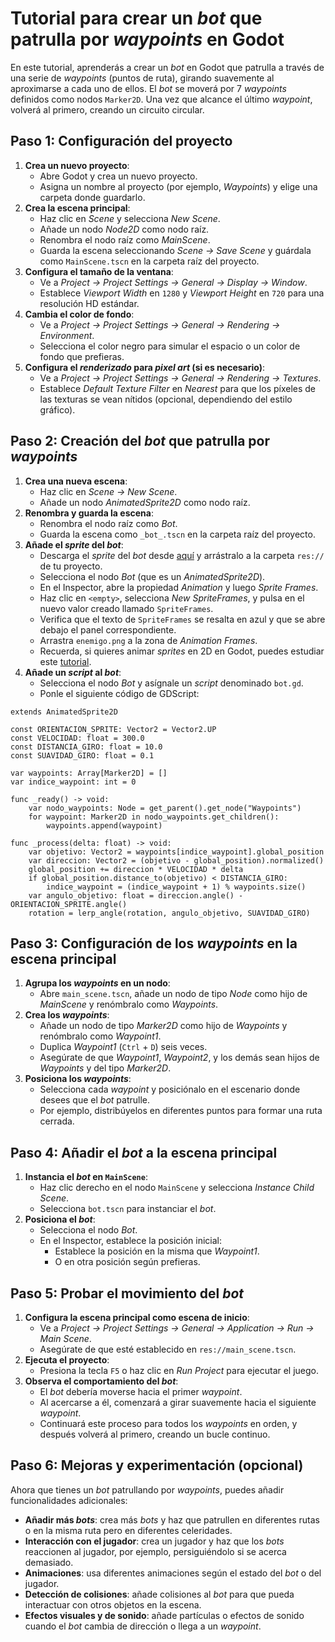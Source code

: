 # Tutorial para crear un _bot_ que patrulla por _waypoints_ en Godot

En este tutorial, aprenderás a crear un _bot_ en Godot que patrulla a través de una serie de _waypoints_ (puntos de ruta), girando suavemente al aproximarse a cada uno de ellos. El _bot_ se moverá por 7 _waypoints_ definidos como nodos `Marker2D`. Una vez que alcance el último _waypoint_, volverá al primero, creando un circuito circular.

## Paso 1: Configuración del proyecto

1. **Crea un nuevo proyecto**:
   - Abre Godot y crea un nuevo proyecto.
   - Asigna un nombre al proyecto (por ejemplo, *Waypoints*) y elige una carpeta donde guardarlo.
2. **Crea la escena principal**:
   - Haz clic en _Scene_ y selecciona _New Scene_.
   - Añade un nodo _Node2D_ como nodo raíz.
   - Renombra el nodo raíz como _MainScene_.
   - Guarda la escena seleccionando _Scene → Save Scene_ y guárdala como `MainScene.tscn` en la carpeta raíz del proyecto.
3. **Configura el tamaño de la ventana**:
   - Ve a _Project → Project Settings → General → Display → Window_.
   - Establece _Viewport Width_ en `1280` y _Viewport Height_ en `720` para una resolución HD estándar.
4. **Cambia el color de fondo**:
   - Ve a _Project → Project Settings → General → Rendering → Environment_.
   - Selecciona el color negro para simular el espacio o un color de fondo que prefieras.
5. **Configura el _renderizado_ para _pixel art_ (si es necesario)**:
   - Ve a _Project → Project Settings → General → Rendering → Textures_.
   - Establece _Default Texture Filter_ en _Nearest_ para que los píxeles de las texturas se vean nítidos (opcional, dependiendo del estilo gráfico).

## Paso 2: Creación del _bot_ que patrulla por _waypoints_

1. **Crea una nueva escena**:
   - Haz clic en _Scene → New Scene_.
   - Añade un nodo _AnimatedSprite2D_ como nodo raíz.
2. **Renombra y guarda la escena**:
   - Renombra el nodo raíz como _Bot_.
   - Guarda la escena como `_bot_.tscn` en la carpeta raíz del proyecto.
3. **Añade el _sprite_ del _bot_**:
   - Descarga el _sprite_ del _bot_ desde [aquí][T01] y arrástralo a la carpeta `res://` de tu proyecto.
   - Selecciona el nodo _Bot_ (que es un _AnimatedSprite2D_).
   - En el Inspector, abre la propiedad _Animation_ y luego _Sprite Frames_.
   - Haz clic en `<empty>`, selecciona _New SpriteFrames_, y pulsa en el nuevo valor creado llamado `SpriteFrames`.
   - Verifica que el texto de `SpriteFrames` se resalta en azul y que se abre debajo el panel correspondiente.
   - Arrastra `enemigo.png` a la zona de _Animation Frames_.
   - Recuerda, si quieres animar _sprites_ en 2D en Godot, puedes estudiar este [tutorial][T02].
4. **Añade un _script_ al _bot_**:
   - Selecciona el nodo _Bot_ y asígnale un _script_ denominado `bot.gd`.
   - Ponle el siguiente código de GDScript:

```gdscript
extends AnimatedSprite2D

const ORIENTACION_SPRITE: Vector2 = Vector2.UP
const VELOCIDAD: float = 300.0
const DISTANCIA_GIRO: float = 10.0
const SUAVIDAD_GIRO: float = 0.1

var waypoints: Array[Marker2D] = []
var indice_waypoint: int = 0

func _ready() -> void:
    var nodo_waypoints: Node = get_parent().get_node("Waypoints")
    for waypoint: Marker2D in nodo_waypoints.get_children():
        waypoints.append(waypoint)

func _process(delta: float) -> void:
    var objetivo: Vector2 = waypoints[indice_waypoint].global_position
    var direccion: Vector2 = (objetivo - global_position).normalized()
    global_position += direccion * VELOCIDAD * delta
    if global_position.distance_to(objetivo) < DISTANCIA_GIRO:
        indice_waypoint = (indice_waypoint + 1) % waypoints.size()
    var angulo_objetivo: float = direccion.angle() - ORIENTACION_SPRITE.angle()
    rotation = lerp_angle(rotation, angulo_objetivo, SUAVIDAD_GIRO)
```

## Paso 3: Configuración de los _waypoints_ en la escena principal

1. **Agrupa los _waypoints_ en un nodo**:
   - Abre `main_scene.tscn`, añade un nodo de tipo _Node_ como hijo de _MainScene_ y renómbralo como _Waypoints_.
2. **Crea los _waypoints_**:
   - Añade un nodo de tipo _Marker2D_ como hijo de _Waypoints_ y renómbralo como _Waypoint1_.
   - Duplica _Waypoint1_ (`Ctrl` + `D`) seis veces.
   - Asegúrate de que _Waypoint1_, _Waypoint2_, y los demás sean hijos de _Waypoints_ y del tipo _Marker2D_.
4. **Posiciona los _waypoints_**:
   - Selecciona cada _waypoint_ y posiciónalo en el escenario donde desees que el _bot_ patrulle.
   - Por ejemplo, distribúyelos en diferentes puntos para formar una ruta cerrada.

## Paso 4: Añadir el _bot_ a la escena principal

1. **Instancia el _bot_ en `MainScene`**:
   - Haz clic derecho en el nodo `MainScene` y selecciona _Instance Child Scene_.
   - Selecciona `bot.tscn` para instanciar el _bot_.
2. **Posiciona el _bot_**:
   - Selecciona el nodo _Bot_.
   - En el Inspector, establece la posición inicial:
     - Establece la posición en la misma que _Waypoint1_.
     - O en otra posición según prefieras.

## Paso 5: Probar el movimiento del _bot_

1. **Configura la escena principal como escena de inicio**:
   - Ve a _Project → Project Settings → General → Application → Run → Main Scene_.
   - Asegúrate de que esté establecido en `res://main_scene.tscn`.
2. **Ejecuta el proyecto**:
   - Presiona la tecla `F5` o haz clic en _Run Project_ para ejecutar el juego.
3. **Observa el comportamiento del _bot_**:
   - El _bot_ debería moverse hacia el primer _waypoint_.
   - Al acercarse a él, comenzará a girar suavemente hacia el siguiente _waypoint_.
   - Continuará este proceso para todos los _waypoints_ en orden, y después volverá al primero, creando un bucle continuo.

## Paso 6: Mejoras y experimentación (opcional)

Ahora que tienes un _bot_ patrullando por _waypoints_, puedes añadir funcionalidades adicionales:

- **Añadir más _bots_**: crea más _bots_ y haz que patrullen en diferentes rutas o en la misma ruta pero en diferentes celeridades.
- **Interacción con el jugador**: crea un jugador y haz que los _bots_ reaccionen al jugador, por ejemplo, persiguiéndolo si se acerca demasiado.
- **Animaciones**: usa diferentes animaciones según el estado del _bot_ o del jugador.
- **Detección de colisiones**: añade colisiones al _bot_ para que pueda interactuar con otros objetos en la escena.
- **Efectos visuales y de sonido**: añade partículas o efectos de sonido cuando el _bot_ cambia de dirección o llega a un _waypoint_.

[T01]: https://raw.githubusercontent.com/milq/milq.github.io/refs/heads/master/cursos/pria/src/godot/sprites/enemigo.png
[T02]: https://docs.godotengine.org/en/stable/tutorials/2d/2d_sprite_animation.html
